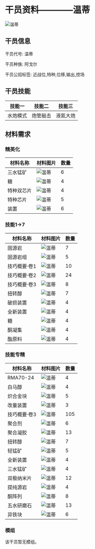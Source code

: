 # 干员资料————温蒂

![温蒂](./oprImages/温蒂.png)

## 干员信息

干员代号: 温蒂

干员种族: 阿戈尔

干员公招标签: 近战位,特种,位移,输出,控场

## 干员技能

| 技能一       | 技能二   | 技能三 |
| ------------ | -------- | ------ |
| 水炮模式 | 炮管敲击 | 液氮大炮 |

## 材料需求

### 精英化

| 材料名称      | 材料图片 | 数量  |
|---------|---------|-----|
| 三水锰矿 | ![温蒂](./matIcons/三水锰矿.png)  |   6  |
| 糖 | ![温蒂](./matIcons/糖.png)  |   4  |
| 特种双芯片 | ![温蒂](./matIcons/特种双芯片.png)  |   4  |
| 特种芯片 | ![温蒂](./matIcons/特种芯片.png)  |   5  |
| 装置 | ![温蒂](./matIcons/装置.png)  |   6  |

### 技能1→7

| 材料名称      | 材料图片 | 数量  |
|---------|---------|-----|
| 固源岩 | ![温蒂](./matIcons/固源岩.png)  |   7  |
| 固源岩组 | ![温蒂](./matIcons/固源岩组.png)  |   5  |
| 技巧概要·卷1 | ![温蒂](./matIcons/技巧概要·卷1.png)  |   10  |
| 技巧概要·卷2 | ![温蒂](./matIcons/技巧概要·卷2.png)  |   24  |
| 技巧概要·卷3 | ![温蒂](./matIcons/技巧概要·卷3.png)  |   8  |
| 扭转醇 | ![温蒂](./matIcons/扭转醇.png)  |   7  |
| 破损装置 | ![温蒂](./matIcons/破损装置.png)  |   4  |
| 全新装置 | ![温蒂](./matIcons/全新装置.png)  |   4  |
| 糖 | ![温蒂](./matIcons/糖.png)  |   4  |
| 酮凝集 | ![温蒂](./matIcons/酮凝集.png)  |   4  |
| 酯原料 | ![温蒂](./matIcons/酯原料.png)  |   4  |

### 技能专精

| 材料名称      | 材料图片 | 数量  |
|---------|---------|-----|
| RMA70-24 | ![温蒂](./matIcons/RMA70-24.png)  |   4  |
| 白马醇 | ![温蒂](./matIcons/白马醇.png)  |   4  |
| 炽合金块 | ![温蒂](./matIcons/炽合金块.png)  |   5  |
| 改量装置 | ![温蒂](./matIcons/改量装置.png)  |   3  |
| 技巧概要·卷3 | ![温蒂](./matIcons/技巧概要·卷3.png)  |   105  |
| 聚合剂 | ![温蒂](./matIcons/聚合剂.png)  |   6  |
| 聚合凝胶 | ![温蒂](./matIcons/聚合凝胶.png)  |   13  |
| 扭转醇 | ![温蒂](./matIcons/扭转醇.png)  |   7  |
| 轻锰矿 | ![温蒂](./matIcons/轻锰矿.png)  |   5  |
| 全新装置 | ![温蒂](./matIcons/全新装置.png)  |   4  |
| 三水锰矿 | ![温蒂](./matIcons/三水锰矿.png)  |   4  |
| 双极纳米片 | ![温蒂](./matIcons/双极纳米片.png)  |   12  |
| 提纯源岩 | ![温蒂](./matIcons/提纯源岩.png)  |   4  |
| 酮阵列 | ![温蒂](./matIcons/酮阵列.png)  |   8  |
| 五水研磨石 | ![温蒂](./matIcons/五水研磨石.png)  |   13  |
| 异铁块 | ![温蒂](./matIcons/异铁块.png)  |   6  |

### 模组

该干员暂无模组。

